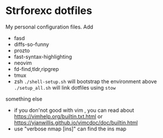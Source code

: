 # Strforexc dotfiles
My personal configuration files. Add 
- fasd 
- diffs-so-funny
- prozto
- fast-syntax-highlighting
- neovim
- fd-find,tldr,ripgrep
- tmux
- zsh
`./shell-setup.sh` will bootstrap the environment above
`./setup_all.sh` will link dotfiles using `stow`


something else
- if you don'not good with vim , you can read about https://vimhelp.org/builtin.txt.html or https://yianwillis.github.io/vimcdoc/doc/builtin.html 
- use "verbose nmap [ins]" can find the ins map

